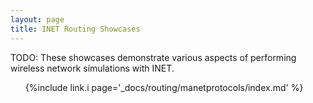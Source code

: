 ```yaml
---
layout: page
title: INET Routing Showcases
---
```


TODO: These showcases demonstrate various aspects of performing wireless network
simulations with INET.

<ul>
  {%include link.i page='_docs/routing/manetprotocols/index.md' %}
</ul>
